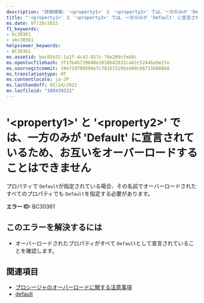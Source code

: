 ```yaml
---
description: "詳細情報: '<property1>' と '<property2>' では、一方のみが 'Default' に宣言されているため、お互いをオーバーロードすることはできません"
title: "'<property1>' と '<property2>' では、一方のみが 'Default' に宣言されているため、お互いをオーバーロードすることはできません"
ms.date: 07/20/2015
f1_keywords:
- bc30361
- vbc30361
helpviewer_keywords:
- BC30361
ms.assetid: bac85b32-1a1f-4c43-817c-76e209cfeb8c
ms.openlocfilehash: 3f1fb4b739648e2810b42832ca82c52446a9e2fe
ms.sourcegitcommit: 10e719780594efc781b15295e499c66f316068b8
ms.translationtype: HT
ms.contentlocale: ja-JP
ms.lasthandoff: 02/14/2021
ms.locfileid: "100439231"
---
```

# <a name="property1-and-property2-cannot-overload-each-other-because-only-one-is-declared-default"></a>'\<property1>' と '\<property2>' では、一方のみが 'Default' に宣言されているため、お互いをオーバーロードすることはできません

プロパティで `Default`が指定されている場合、その名前でオーバーロードされたすべてのプロパティでも `Default`を指定する必要があります。  
  
 **エラー ID:** BC30361  
  
## <a name="to-correct-this-error"></a>このエラーを解決するには  
  
- オーバーロードされたプロパティがすべて `Default`として宣言されていることを確認します。  
  
## <a name="see-also"></a>関連項目

- [プロシージャのオーバーロードに関する注意事項](../programming-guide/language-features/procedures/considerations-in-overloading-procedures.md)
- [default](../language-reference/modifiers/default.md)
